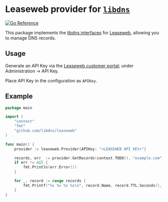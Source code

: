 Leaseweb provider for [`libdns`](https://github.com/libdns/libdns)
=======================

[![Go Reference](https://pkg.go.dev/badge/test.svg)](https://pkg.go.dev/github.com/libdns/leaseweb)

This package implements the [libdns interfaces](https://github.com/libdns/libdns) for [Leaseweb](https://leaseweb.com/), allowing you to manage DNS records.

## Usage

Generate an API Key via the [Leaseweb customer portal](https://secure.leaseweb.com/); under Administration -> API Key.

Place API Key in the configuration as `APIKey`.

## Example

```go
package main

import (
	"context"
	"fmt"
	"github.com/libdns/leaseweb"
)

func main() {
	provider := leaseweb.Provider{APIKey: "<LEASEWEB API KEY>"}

	records, err  := provider.GetRecords(context.TODO(), "example.com")
	if err != nil {
		fmt.Println(err.Error())
	}

	for _, record := range records {
		fmt.Printf("%s %v %s %s\n", record.Name, record.TTL.Seconds(), record.Type, record.Value)
	}
}
```
